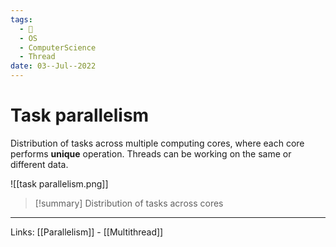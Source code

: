 ```yaml
---
tags:
  - 🌱
  - OS
  - ComputerScience
  - Thread
date: 03--Jul--2022
---
```


# Task parallelism

Distribution of tasks across multiple computing cores, where each core performs **unique** operation. Threads can be working on the same or different data.

![[task parallelism.png]]

> [!summary]
> Distribution of tasks across cores

---
Links: [[Parallelism]] - [[Multithread]]